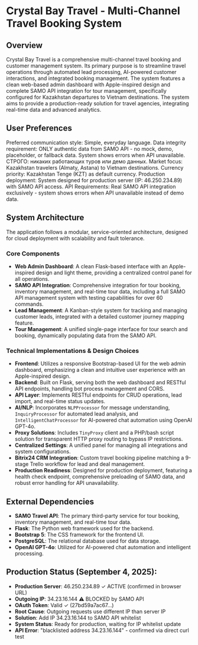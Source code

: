 # Crystal Bay Travel - Multi-Channel Travel Booking System

## Overview

Crystal Bay Travel is a comprehensive multi-channel travel booking and customer management system. Its primary purpose is to streamline travel operations through automated lead processing, AI-powered customer interactions, and integrated booking management. The system features a clean web-based admin dashboard with Apple-inspired design and complete SAMO API integration for tour management, specifically configured for Kazakhstan departures to Vietnam destinations. The system aims to provide a production-ready solution for travel agencies, integrating real-time data and advanced analytics.

## User Preferences

Preferred communication style: Simple, everyday language.
Data integrity requirement: ONLY authentic data from SAMO API - no mock, demo, placeholder, or fallback data. System shows errors when API unavailable. СТРОГО: никаких работающих туров или демо данных.
Market focus: Kazakhstan travelers (Almaty, Astana) to Vietnam destinations.
Currency priority: Kazakhstan Tenge (KZT) as default currency.
Production deployment: System designed for production server (IP: 46.250.234.89) with SAMO API access.
API Requirements: Real SAMO API integration exclusively - system shows errors when API unavailable instead of demo data.

## System Architecture

The application follows a modular, service-oriented architecture, designed for cloud deployment with scalability and fault tolerance.

### Core Components
- **Web Admin Dashboard**: A clean Flask-based interface with an Apple-inspired design and light theme, providing a centralized control panel for all operations.
- **SAMO API Integration**: Comprehensive integration for tour booking, inventory management, and real-time tour data, including a full SAMO API management system with testing capabilities for over 60 commands.
- **Lead Management**: A Kanban-style system for tracking and managing customer leads, integrated with a detailed customer journey mapping feature.
- **Tour Management**: A unified single-page interface for tour search and booking, dynamically populating data from the SAMO API.

### Technical Implementations & Design Choices
- **Frontend**: Utilizes a responsive Bootstrap-based UI for the web admin dashboard, emphasizing a clean and intuitive user experience with an Apple-inspired design.
- **Backend**: Built on Flask, serving both the web dashboard and RESTful API endpoints, handling bot process management and CORS.
- **API Layer**: Implements RESTful endpoints for CRUD operations, lead import, and real-time status updates.
- **AI/NLP**: Incorporates `NLPProcessor` for message understanding, `InquiryProcessor` for automated lead analysis, and `IntelligentChatProcessor` for AI-powered chat automation using OpenAI GPT-4o.
- **Proxy Solutions**: Includes `TinyProxy` client and a PHP/bash script solution for transparent HTTP proxy routing to bypass IP restrictions.
- **Centralized Settings**: A unified panel for managing all integrations and system configurations.
- **Bitrix24 CRM Integration**: Custom travel booking pipeline matching a 9-stage Trello workflow for lead and deal management.
- **Production Readiness**: Designed for production deployment, featuring a health check endpoint, comprehensive preloading of SAMO data, and robust error handling for API unavailability.

## External Dependencies

- **SAMO Travel API**: The primary third-party service for tour booking, inventory management, and real-time tour data.
- **Flask**: The Python web framework used for the backend.
- **Bootstrap 5**: The CSS framework for the frontend UI.
- **PostgreSQL**: The relational database used for data storage.
- **OpenAI GPT-4o**: Utilized for AI-powered chat automation and intelligent processing.

## Production Status (September 4, 2025):
- **Production Server**: 46.250.234.89 ✓ ACTIVE (confirmed in browser URL)
- **Outgoing IP**: 34.23.16.144 ⚠️ BLOCKED by SAMO API
- **OAuth Token**: Valid ✓ (27bd59a7ac67...)
- **Root Cause**: Outgoing requests use different IP than server IP
- **Solution**: Add IP 34.23.16.144 to SAMO API whitelist
- **System Status**: Ready for production, waiting for IP whitelist update
- **API Error**: "blacklisted address 34.23.16.144" - confirmed via direct curl test